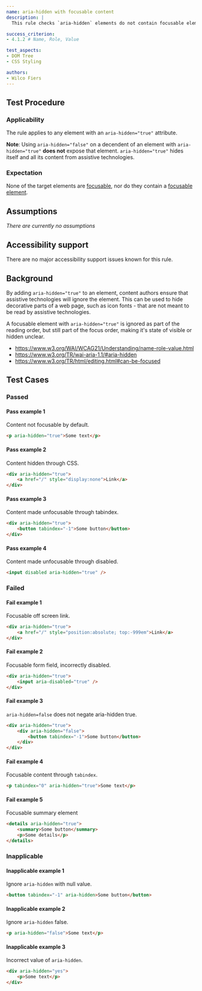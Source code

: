 ```yaml
---
name: aria-hidden with focusable content
description: |
  This rule checks `aria-hidden` elements do not contain focusable elements

success_criterion:
- 4.1.2 # Name, Role, Value

test_aspects:
- DOM Tree
- CSS Styling

authors:
- Wilco Fiers
---
```


## Test Procedure

### Applicability

The rule applies to any element with an `aria-hidden="true"` attribute.

**Note**: Using `aria-hidden="false"` on a decendent of an element with `aria-hidden="true"` **does not** expose that element. `aria-hidden="true"` hides itself and all its content from assistive technologies.

### Expectation

None of the target elements are [focusable](#focusable), nor do they contain a [focusable element](#focusable).

## Assumptions

*There are currently no assumptions*

## Accessibility support

There are no major accessibility support issues known for this rule.

## Background

By adding `aria-hidden="true"` to an element, content authors ensure that assistive technologies will ignore the element. This can be used to hide decorative parts of a web page, such as icon fonts - that are not meant to be read by assistive technologies.

A focusable element with `aria-hidden="true"` is ignored as part of the reading order, but still part of the focus order, making it's state of visible or hidden unclear.

- https://www.w3.org/WAI/WCAG21/Understanding/name-role-value.html
- https://www.w3.org/TR/wai-aria-1.1/#aria-hidden
- https://www.w3.org/TR/html/editing.html#can-be-focused

## Test Cases

### Passed

#### Pass example 1

Content not focusable by default.

```html
<p aria-hidden="true">Some text</p>
```

#### Pass example 2

Content hidden through CSS.

```html
<div aria-hidden="true">
    <a href="/" style="display:none">Link</a>
</div>
```

#### Pass example 3

Content made unfocusable through tabindex.

```html
<div aria-hidden="true">
    <button tabindex="-1">Some button</button>
</div>
```

#### Pass example 4

Content made unfocusable through disabled.

```html
<input disabled aria-hidden="true" />
```

### Failed

#### Fail example 1

Focusable off screen link.

```html
<div aria-hidden="true">
    <a href="/" style="position:absolute; top:-999em">Link</a>
</div>
```

#### Fail example 2

Focusable form field, incorrectly disabled.

```html
<div aria-hidden="true">
    <input aria-disabled="true" />
</div>
```

#### Fail example 3

`aria-hidden=false` does not negate aria-hidden true.

```html
<div aria-hidden="true">
    <div aria-hidden="false">
        <button tabindex="-1">Some button</button>
    </div>
</div>
```

#### Fail example 4

Focusable content through `tabindex`.

```html
<p tabindex="0" aria-hidden="true">Some text</p>
```

#### Fail example 5

Focusable summary element

```html
<details aria-hidden="true">
    <summary>Some button</summary>
    <p>Some details</p>
</details>
```

### Inapplicable

#### Inapplicable example 1

Ignore `aria-hidden` with null value.

```html
<button tabindex="-1" aria-hidden>Some button</button>
```

#### Inapplicable example 2

Ignore `aria-hidden` false.

```html
<p aria-hidden="false">Some text</p>
```

#### Inapplicable example 3

Incorrect value of `aria-hidden`.

```html
<div aria-hidden="yes">
	<p>Some text</p>
</div>
```